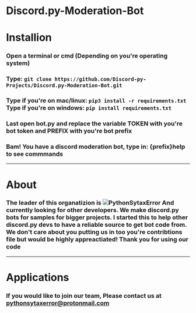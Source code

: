 # Discord.py-Moderation-Bot

# Installion
### Open a terminal or cmd (Depending on you're operating system)
### Type: ```git clone https://github.com/Discord-py-Projects/Discord.py-Moderation-Bot.git```
### Type if you're on mac/linux: ```pip3 install -r requirements.txt``` Type if you're on windows: ```pip install requirements.txt```
### Last open bot.py and replace the variable TOKEN with you're bot token and PREFIX with you're bot prefix
### Bam! You have a discord moderation bot, type in: {prefix}help to see commmands

---

# About
### The leader of this organatizion is ![PythonSytaxError](https://github.com/PythonSyntaxError) And currently looking for other developers. We make discord.py bots for samples for bigger projects. I started this to help other discord.py devs to have a reliable source to get bot code from. We don't care about you putting us in too you're contribtions file but would be highly appreactiated! Thank you for using our code

---

# Applications
### If you would like to join our team, Please contact us at pythonsytaxerror@protonmail.com
